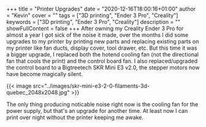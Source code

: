 +++
title = "Printer Upgrades"
date = "2020-12-16T18:00:16+01:00"
author = "Kevin"
cover = ""
tags = ["3D printing", "Ender 3 Pro", "Creality"]
keywords = ["3D printing", "Ender 3 Pro", "Creality"]
description = ""
showFullContent = false
+++
After owning my Creality Ender 3 Pro for almost a year I got sick of the noise it made, 
over the months I did some upgrades to my printer by printing new parts and replacing 
existing parts on my printer like fan ducts, display cover, tool drawer, etc. 
But this time it was a bigger upgrade, I replaced both the hotend cooling fan (not the directional fan that cools the print) 
and the control board fan. I also replaced/upgraded the control board to a Bigtreetech SKR Mini E3 v2.0, 
the stepper motors now have become magically silent.

{{< image src="../images/skr-mini-e3-2-0-filaments-3d-quebec_2048x2048.jpg" >}}

The only thing producing noticable noise right now is the cooling fan for the power supply, but 
that's an upgrade for another time. At least now I can print over night without the printer keeping 
me awake.